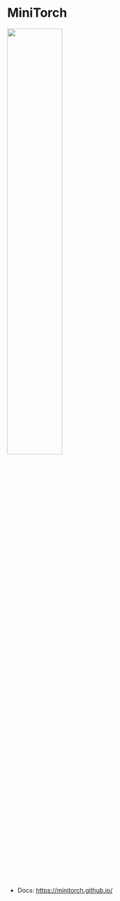 # MiniTorch

<img src="https://minitorch.github.io/minitorch.svg" width="50%px">

* Docs: https://minitorch.github.io/
